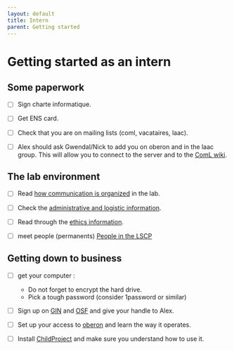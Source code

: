 ```yaml
---
layout: default
title: Intern
parent: Getting started
---
```


# Getting started as an intern

## Some paperwork
- [ ] Sign charte informatique.

- [ ] Get ENS card.

- [ ] Check that you are on mailing lists (coml, vacataires, laac).

- [ ] Alex should ask Gwendal/Nick to add you on oberon and in the laac group. This will allow you to connect to the server and to the [ComL wiki](https://wiki.cognitive-ml.fr/).

## The lab environment
- [ ] Read [how communication is organized](../communication) in the lab.

- [ ] Check the [administrative and logistic information](../logistics).

- [ ] Read through the [ethics information](../ethics).

- [ ] meet people (permanents)
[People in the LSCP]()

## Getting down to business

- [ ] get your computer :   

    - Do not forget to encrypt the hard drive.
    - Pick a tough password (consider 1password or similar)

- [ ] Sign up on [GIN](https://gin.g-node.org/) and [OSF](https://osf.io) and give your handle to Alex.

- [ ] Set up your access to [oberon](../oberon) and learn the way it operates.

- [ ] Install [ChildProject](../childproject) and make sure you understand how to use it.

<!--- Scripts that are required for this specific page. It won't be displayed. Keep that section after all markdown.
-->
<script>
var inp = document.getElementsByTagName("input")
for (var i = 0; i < inp.length; i++) {
    if ( inp[i].type == "checkbox" ) {
        inp[i].disabled=false;
    }
}
</script>